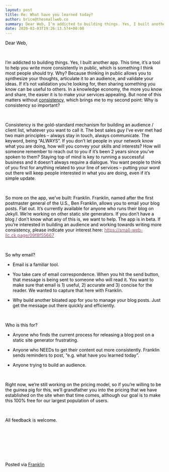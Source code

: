 ```yaml
---  
layout: post  
title: Re: What have you learned today?  
author: brice@thesmallweb.co  
summary: Dear Web, I’m addicted to building things. Yes, I built another a...  
date: 2020-03-03T19:26:13.574+00:00  
---
```


<body><div class="WordSection1"><p class="MsoNormal"><span style="color:black">Dear Web,<p></p></span></p><p class="MsoNormal"><span style="color:black"> <p></p></span></p><p class="MsoNormal"><span style="color:black">I’m addicted to building things. Yes, I built another app. This time, it’s a tool to help you write more consistently in public, which is something I think most people should try. Why? Because thinking in public  allows you to synthesize your thoughts, articulate it to an audience, and validate your ideas. If it’s not validation you’re looking for, then sharing something you know can be useful to others. In a knowledge economy, the more you know and share, the easier  it is to make your services appealing. But none of this matters without <u>consistency</u>, which brings me to my second point: Why is consistency so important?<p></p></span></p><p class="MsoNormal"><span style="color:black"> <p></p></span></p><p class="MsoNormal"><span style="color:black">Consistency is the gold-standard mechanism for building an audience / client list, whatever you want to call it. The best sales guy I’ve ever met had two main principles – always stay in touch, always communicate.  The keyword, being “ALWAYS”. If you don’t let people in your network know what you are doing, how will you convey your skills and interests? How will someone remember to reach out to you if it’s been 2 years since you’ve spoken to them? Staying top of mind  is key to running a successful business and it doesn’t always require a dialogue. You want people to think of you first for anything related to your line of services – putting your word out there will keep people interested in what you are doing, even if it’s  simple update.<p></p></span></p><p class="MsoNormal"><span style="color:black"> <p></p></span></p><p class="MsoNormal"><span style="color:black">So more on the app, we’ve built: Franklin. Franklin, named after the first postmaster general of the U.S., Ben Franklin, allows you to email your blog posts. Flat out. It’s currently available for anyone who runs  their blog on Jekyll. We’re working on other static site generators. If you don’t have a blog / don’t know what any of this is, we want to help. The app is in beta. If you’re interested in building an audience and working towards writing more consistency,  please indicate your interest here: <a href="https://small-web-llc.ck.page/09f8f55667"><span style="color:#954F72">https://small-web-llc.ck.page/09f8f55667</span></a><p></p></span></p><p class="MsoNormal"><span style="color:black"> <p></p></span></p><p class="MsoNormal"><span style="color:black">So why email?<p></p></span></p><ul style="margin-top:0in" type="disc"><li class="MsoNormal" style="color:black;mso-list:l0 level1 lfo7">Email is a familiar tool.<p></p> </li> <li class="MsoNormal" style="color:black;mso-list:l0 level1 lfo7">You take care of email correspondence. When you hit the send button, that message is being sent to someone who will read it. You want to make sure that email is 1) useful, 2) accurate and 3)  concise for the reader. We wanted to capture that here with Franklin.<p></p> </li> <li class="MsoNormal" style="color:black;mso-list:l0 level1 lfo7">Why build another bloated app for you to manage your blog posts. Just get the message out there quickly and efficiently.<p></p> </li> </ul><p class="MsoNormal"><span style="color:black"> <p></p></span></p><p class="MsoNormal"><span style="color:black">Who is this for?<p></p></span></p><ul style="margin-top:0in" type="disc"><li class="MsoNormal" style="color:black;mso-list:l5 level1 lfo8">Anyone who finds the current process for releasing a blog post on a static site generator frustrating.<p></p> </li> </ul><ul style="margin-top:0in" type="disc"><li class="MsoNormal" style="color:black;mso-list:l1 level1 lfo9">Anyone who NEEDs to get their content out more consistently. Franklin sends reminders to post, “e.g. what have you learned today”.<p></p> </li> <li class="MsoNormal" style="color:black;mso-list:l1 level1 lfo9">Anyone trying to build an audience.<p></p> </li> </ul><p class="MsoNormal"><span style="color:black"> <p></p></span></p><p class="MsoNormal"><span style="color:black">Right now, we’re still working on the pricing model, so if you’re willing to be the guinea pig for this, we’ll grandfather you into the pricing that we have established on the site when that time comes, although  our goal is to make this 100% free for our largest population of users. <p></p></span></p><p class="MsoNormal"><span style="color:black"> <p></p></span></p><p class="MsoNormal"><span style="color:black">All feedback is welcome.  <p></p></span></p><p class="MsoNormal"><span style="color:black"> <p></p></span></p><p class="MsoNormal"><p> </p></p><p class="MsoNormal"><p> </p></p><div><p class="MsoNormal"><span style="color:black"><br />Posted via <a href="https://franklinpostal.com">Franklin</a>